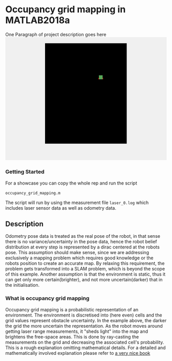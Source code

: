 

# Occupancy grid mapping in MATLAB2018a

One Paragraph of project description goes here
![](gifloop.gif)
### Getting Started

For a showcase you can copy the whole rep and run the script
```
occupancy_grid_mapping.m
```
The script will run by using the measurement file ```laser_0.log``` which includes laser sensor data as well as odometry data.

## Description

Odometry pose data is treated as the real pose of the robot, in that sense there is no variance/uncertainty in the pose data, hence the robot belief distribution at every step is  represented by a dirac centered at the robots pose. This assumption should make sense, since we are addressing exclusively a mapping problem which requires good knowledge or the robots position to create an accurate map. By relaxing this requirement, the problem gets transformed into a SLAM problem, which is beyond the scope of this example. Another assumption is that the environment is static, thus it can get only more certain(brighter), and not more uncertain(darker) that in the initialisation.

### What is occupancy grid mapping

Occupancy grid mapping is a probabilistic representation of an environment. The environment is discretised into (here even) cells and the grid values represent obstacle uncertainty. In the example above, the darker the grid the more uncertain the representation. As the robot moves around getting laser range measurements, it "sheds light" into the map and brightens the free-space areas. This is done by ray-casting the measurements on the grid and decreasing the associated cell's probability. This is a rough explanation omitting mathematical details. For a  detailed and mathematically involved explanation please refer to [a very nice book](http://www.probabilistic-robotics.org)
